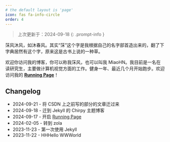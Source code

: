 ```yaml
---
# the default layout is 'page'
icon: fas fa-info-circle
order: 4
---
```


> 上次更新于：2024-09-18
{: .prompt-info }

莯风沐风，如沐春风。其实“莯”这个字是我根据自己的名字部首造出来的，翻了下字典居然有这个字，原来这是古书上说的一种草。

欢迎你访问我的博客，你可以称我莯风，也可以叫我 MiaoHN。我目前是一名在读研究生，主要做计算机视觉方面的工作。健身一年、最近几个月开始跑步。欢迎访问我的 **[Running Page](https://miaohn.github.io/running_page)**！

## Changelog

- 2024-09-21 - 将 CSDN 上之前写的部分的文章迁过来
- 2024-09-18 - 迁到 Jekyll 的 Chirpy 主题博客
- 2024-09-17 - 开启 [Running Page](https://miaohn.github.io/running_page)
- 2024-02-05 - 转到 zola
- 2023-11-23 - 第一次使用 Jekyll
- 2023-11-22 - HHHello WWWorld
